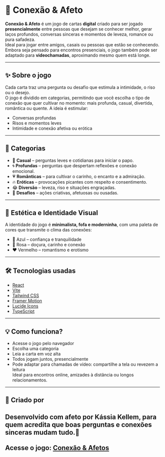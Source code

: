 # 💌 Conexão & Afeto

**Conexão & Afeto** é um jogo de cartas **digital** criado para ser jogado **presencialmente** entre pessoas que desejam se conhecer melhor, gerar laços profundos, conversas sinceras e momentos de leveza, romance ou pura safadeza. <br>
Ideal para jogar entre amigos, casais ou pessoas que estão se conhecendo.
<br>
Embora seja pensado para encontros presenciais, o jogo também pode ser adaptado para **videochamadas**, aproximando mesmo quem está longe.

---

## ✨ Sobre o jogo

Cada carta traz uma pergunta ou desafio que estimula a intimidade, o riso ou o desejo.  
O jogo é dividido em categorias, permitindo que você escolha o tipo de conexão que quer cultivar no momento: mais profunda, casual, divertida, romântica ou quente.
A ideia é estimular:

- Conversas profundas  
- Risos e momentos leves  
- Intimidade e conexão afetiva ou erótica  

---

## 📁 Categorias

- 🧩 **Casual** – perguntas leves e cotidianas para iniciar o papo.
- 🌀 **Profundas** – perguntas que despertam reflexões e conexão emocional.  
- 💗 **Românticas** – para cultivar o carinho, o encanto e a admiração.  
- 🔥 **Eróticas** – provocações picantes com respeito e consentimento.  
- 😂 **Diversão** – leveza, riso e situações engraçadas.  
- 🎲 **Desafios** – ações criativas, afetuosas ou ousadas.  

---

## 🎨 Estética e Identidade Visual

A identidade do jogo é **minimalista, fofa e moderninha**, com uma paleta de cores que transmite o clima das conexões:

- 🔷 Azul – confiança e tranquilidade  
- 💖 Rosa – doçura, carinho e conexão  
- ❤️ Vermelho – romantismo e erotismo  

---

## 🛠️ Tecnologias usadas 

- [React](https://reactjs.org/)
- [Vite](https://vitejs.dev/)
- [Tailwind CSS](https://tailwindcss.com/)
- [Framer Motion](https://www.framer.com/motion/)
- [Lucide Icons](https://lucide.dev/)
- [TypeScript](https://www.typescriptlang.org/)

---
## 💡 Como funciona?

- Acesse o jogo pelo navegador 
- Escolha uma categoria  
- Leia a carta em voz alta  
- Todos jogam juntos, presencialmente
- Pode adaptar para chamadas de vídeo: compartilhe a tela ou revezem a leitura 
 <br> Ideal para encontros online, amizades à distância ou longos relacionamentos.
---


## 🧠 Criado por

Desenvolvido com afeto por **Kássia Kellem**, para quem acredita que boas perguntas e conexões sinceras mudam tudo.💞
<br> 
<br>
Acesse o jogo: [Conexão & Afetos](https://conexoes-afetos.vercel.app/)
---

